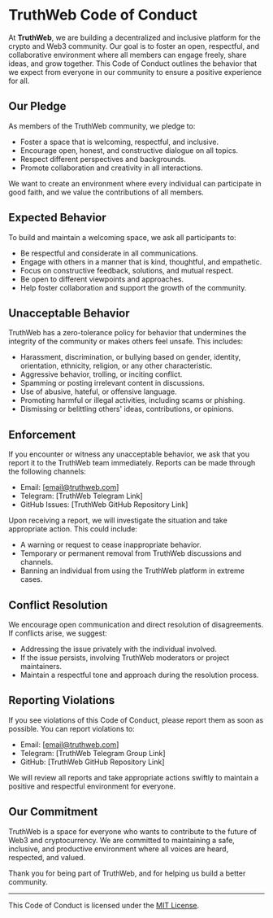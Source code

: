 # TruthWeb Code of Conduct

At **TruthWeb**, we are building a decentralized and inclusive platform for the crypto and Web3 community. Our goal is to foster an open, respectful, and collaborative environment where all members can engage freely, share ideas, and grow together. This Code of Conduct outlines the behavior that we expect from everyone in our community to ensure a positive experience for all.

## Our Pledge

As members of the TruthWeb community, we pledge to:

- Foster a space that is welcoming, respectful, and inclusive.
- Encourage open, honest, and constructive dialogue on all topics.
- Respect different perspectives and backgrounds.
- Promote collaboration and creativity in all interactions.

We want to create an environment where every individual can participate in good faith, and we value the contributions of all members.

## Expected Behavior

To build and maintain a welcoming space, we ask all participants to:

- Be respectful and considerate in all communications.
- Engage with others in a manner that is kind, thoughtful, and empathetic.
- Focus on constructive feedback, solutions, and mutual respect.
- Be open to different viewpoints and approaches.
- Help foster collaboration and support the growth of the community.

## Unacceptable Behavior

TruthWeb has a zero-tolerance policy for behavior that undermines the integrity of the community or makes others feel unsafe. This includes:

- Harassment, discrimination, or bullying based on gender, identity, orientation, ethnicity, religion, or any other characteristic.
- Aggressive behavior, trolling, or inciting conflict.
- Spamming or posting irrelevant content in discussions.
- Use of abusive, hateful, or offensive language.
- Promoting harmful or illegal activities, including scams or phishing.
- Dismissing or belittling others' ideas, contributions, or opinions.

## Enforcement

If you encounter or witness any unacceptable behavior, we ask that you report it to the TruthWeb team immediately. Reports can be made through the following channels:

- Email: [email@truthweb.com]
- Telegram: [TruthWeb Telegram Link]
- GitHub Issues: [TruthWeb GitHub Repository Link]

Upon receiving a report, we will investigate the situation and take appropriate action. This could include:

- A warning or request to cease inappropriate behavior.
- Temporary or permanent removal from TruthWeb discussions and channels.
- Banning an individual from using the TruthWeb platform in extreme cases.

## Conflict Resolution

We encourage open communication and direct resolution of disagreements. If conflicts arise, we suggest:

- Addressing the issue privately with the individual involved.
- If the issue persists, involving TruthWeb moderators or project maintainers.
- Maintain a respectful tone and approach during the resolution process.

## Reporting Violations

If you see violations of this Code of Conduct, please report them as soon as possible. You can report violations to:

- Email: [email@truthweb.com]
- Telegram: [TruthWeb Telegram Group Link]
- GitHub: [TruthWeb GitHub Repository Link]

We will review all reports and take appropriate actions swiftly to maintain a positive and respectful environment for everyone.

## Our Commitment

TruthWeb is a space for everyone who wants to contribute to the future of Web3 and cryptocurrency. We are committed to maintaining a safe, inclusive, and productive environment where all voices are heard, respected, and valued.

Thank you for being part of TruthWeb, and for helping us build a better community.

---

This Code of Conduct is licensed under the [MIT License](LICENSE).


